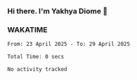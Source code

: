 ### Hi there. I'm Yakhya Diome 👋

### WAKATIME
<!--START_SECTION:waka-->

```txt
From: 23 April 2025 - To: 29 April 2025

Total Time: 0 secs

No activity tracked
```

<!--END_SECTION:waka-->

